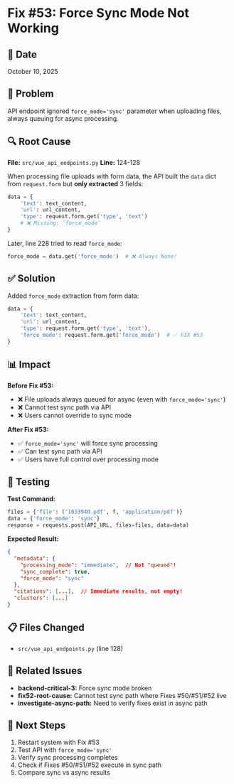 # Fix #53: Force Sync Mode Not Working

## 📅 Date
October 10, 2025

## 🎯 Problem
API endpoint ignored `force_mode='sync'` parameter when uploading files, always queuing for async processing.

## 🔍 Root Cause
**File:** `src/vue_api_endpoints.py`
**Line:** 124-128

When processing file uploads with form data, the API built the `data` dict from `request.form` but **only extracted** 3 fields:
```python
data = {
    'text': text_content,
    'url': url_content,
    'type': request.form.get('type', 'text')
    # ❌ Missing: 'force_mode'
}
```

Later, line 228 tried to read `force_mode`:
```python
force_mode = data.get('force_mode')  # ❌ Always None!
```

## ✅ Solution
Added `force_mode` extraction from form data:

```python
data = {
    'text': text_content,
    'url': url_content,
    'type': request.form.get('type', 'text'),
    'force_mode': request.form.get('force_mode')  # ✅ FIX #53
}
```

## 📊 Impact
**Before Fix #53:**
- ❌ File uploads always queued for async (even with `force_mode='sync'`)
- ❌ Cannot test sync path via API
- ❌ Users cannot override to sync mode

**After Fix #53:**
- ✅ `force_mode='sync'` will force sync processing
- ✅ Can test sync path via API
- ✅ Users have full control over processing mode

## 🧪 Testing
**Test Command:**
```python
files = {'file': ('1033940.pdf', f, 'application/pdf')}
data = {'force_mode': 'sync'}
response = requests.post(API_URL, files=files, data=data)
```

**Expected Result:**
```json
{
  "metadata": {
    "processing_mode": "immediate",  // Not "queued"!
    "sync_complete": true,
    "force_mode": "sync"
  },
  "citations": [...],  // Immediate results, not empty!
  "clusters": [...]
}
```

## 📋 Files Changed
- `src/vue_api_endpoints.py` (line 128)

## 🔗 Related Issues
- **backend-critical-3:** Force sync mode broken
- **fix52-root-cause:** Cannot test sync path where Fixes #50/#51/#52 live
- **investigate-async-path:** Need to verify fixes exist in async path

## 📝 Next Steps
1. Restart system with Fix #53
2. Test API with `force_mode='sync'`
3. Verify sync processing completes
4. Check if Fixes #50/#51/#52 execute in sync path
5. Compare sync vs async results

